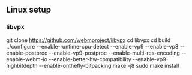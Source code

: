 ## Linux setup

### libvpx

git clone https://github.com/webmproject/libvpx
cd libvpx
cd build
../configure --enable-runtime-cpu-detect --enable-vp9 --enable-vp8    --enable-postproc --enable-vp9-postproc --enable-multi-res-encoding --enable-webm-io --enable-better-hw-compatibility --enable-vp9-highbitdepth --enable-onthefly-bitpacking
make -j8
sudo make install
